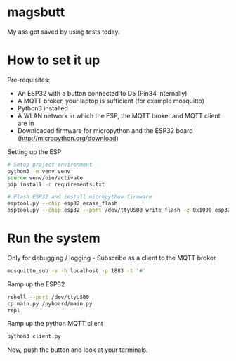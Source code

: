 # magsbutt

My ass got saved by using tests today.

# How to set it up

Pre-requisites:
* An ESP32 with a button connected to D5 (Pin34 internally)
* A MQTT broker, your laptop is sufficient (for example mosquitto)
* Python3 installed
* A WLAN network in which the ESP, the MQTT broker and MQTT client are in
* Downloaded firmware for micropython and the ESP32 board (http://micropython.org/download)

Setting up the ESP
```bash
# Setup project environment
python3 -m venv venv
source venv/bin/activate
pip install -r requirements.txt

# Flash ESP32 and install micropython firmware
esptool.py --chip esp32 erase_flash
esptool.py --chip esp32 --port /dev/ttyUSB0 write_flash -z 0x1000 esp32-20180511-v1.9.4.bin
```

# Run the system

Only for debugging / logging - Subscribe as a client to the MQTT broker
```bash
mosquitto_sub -v -h localhost -p 1883 -t '#'
```

Ramp up the ESP32
```bash
rshell --port /dev/ttyUSB0
cp main.py /pyboard/main.py
repl
```

Ramp up the python MQTT client
```bash
python3 client.py
```

Now, push the button and look at your terminals.
